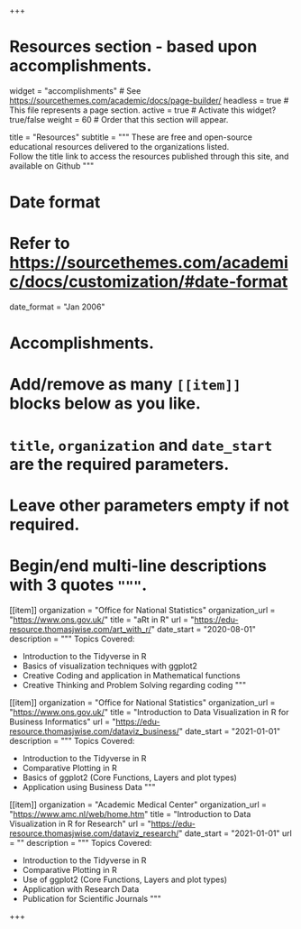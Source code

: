 +++
# Resources section - based upon accomplishments.
widget = "accomplishments"  # See https://sourcethemes.com/academic/docs/page-builder/
headless = true  # This file represents a page section.
active = true  # Activate this widget? true/false
weight = 60  # Order that this section will appear.

title = "Resources"
subtitle = """
These are free and open-source educational resources delivered to the organizations listed.  
Follow the title link to access the resources published through this site, and available on Github
"""

# Date format
#   Refer to https://sourcethemes.com/academic/docs/customization/#date-format
date_format = "Jan 2006"

# Accomplishments.
#   Add/remove as many `[[item]]` blocks below as you like.
#   `title`, `organization` and `date_start` are the required parameters.
#   Leave other parameters empty if not required.
#   Begin/end multi-line descriptions with 3 quotes `"""`.
  
[[item]]
  organization = "Office for National Statistics"
  organization_url = "https://www.ons.gov.uk/"
  title = "aRt in R"
  url = "https://edu-resource.thomasjwise.com/art_with_r/"
  date_start = "2020-08-01"
  description = """
  Topics Covered:  
  * Introduction to the Tidyverse in R
  * Basics of visualization techniques with ggplot2
  * Creative Coding and application in Mathematical functions
  * Creative Thinking and Problem Solving regarding coding
  """

[[item]]
  organization = "Office for National Statistics"
  organization_url = "https://www.ons.gov.uk/"
  title = "Introduction to Data Visualization in R for Business Informatics"
  url = "https://edu-resource.thomasjwise.com/dataviz_business/"
  date_start = "2021-01-01"
  description = """
  Topics Covered:  
  * Introduction to the Tidyverse in R
  * Comparative Plotting in R
  * Basics of ggplot2 (Core Functions, Layers and plot types)
  * Application using Business Data
  """
  
[[item]]
  organization = "Academic Medical Center"
  organization_url = "https://www.amc.nl/web/home.htm"
  title = "Introduction to Data Visualization in R for Research"
  url = "https://edu-resource.thomasjwise.com/dataviz_research/"
  date_start = "2021-01-01"
  url = ""
  description = """
  Topics Covered:  
  * Introduction to the Tidyverse in R
  * Comparative Plotting in R
  * Use of ggplot2 (Core Functions, Layers and plot types)
  * Application with Research Data
  * Publication for Scientific Journals
  """
  

+++
